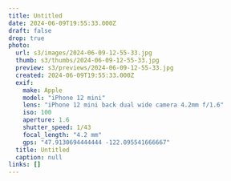 ```yaml
---
title: Untitled
date: 2024-06-09T19:55:33.000Z
draft: false
drop: true
photo:
  url: s3/images/2024-06-09-12-55-33.jpg
  thumb: s3/thumbs/2024-06-09-12-55-33.jpg
  preview: s3/previews/2024-06-09-12-55-33.jpg
  created: 2024-06-09T19:55:33.000Z
  exif:
    make: Apple
    model: "iPhone 12 mini"
    lens: "iPhone 12 mini back dual wide camera 4.2mm f/1.6"
    iso: 100
    aperture: 1.6
    shutter_speed: 1/43
    focal_length: "4.2 mm"
    gps: "47.9130694444444 -122.095541666667"
  title: Untitled
  caption: null
links: []
---
```

